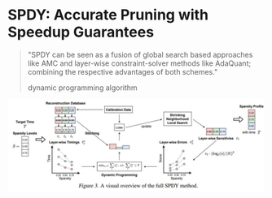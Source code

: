 # SPDY: Accurate Pruning with Speedup Guarantees

> "SPDY can be seen as a fusion of global search based approaches like AMC and layer-wise constraint-solver methods like AdaQuant; combining the respective advantages of both schemes."
> 
> dynamic programming algorithm

![](./cover.jpg)